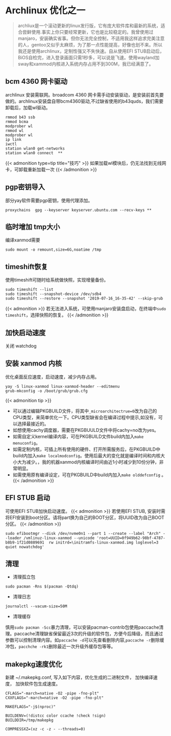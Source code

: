 # Archlinux 优化之一

>archliux是一个滚动更新的linux发行版，它有庞大软件库和最新的系统，适合尝鲜使用.事实上你只要经常更新，它也是比较稳定的。我曾使用过manjaro，安装确实省事。但你无法完全控制，不适用我这样追求完美注意的人，gentoo又似乎太麻烦，为了那一点性能提高，好像也划不来。所以我还是使用archlinux，定制性强又不失快速。自从使用EFI STUB启动后，BiOS自检完，进入登录画面只需1秒多，可以说是飞速。使用wayland加sway和xammod内核进入系统内存占用不到300M，我已经满意了。


## bcm 4360 网卡驱动
archlinux 安装需联网。broadcom 4360 网卡需手动安装驱动，是安装前首先要做的。archlinux安装盘自带bcm4360驱动,不过缺省使用的b43quds，我们需要卸载后，加载wl驱动。
```
rmmod b43 ssb
rmmod bcma
modprober wl
rmmod wl
modprober wl 
ip link
iwctl
station wlan0 get-networks
station wlan0 connect  **
```
{{< admonition type=tip title="技巧" >}}
如果加载wl模块后，仍无法找到无线网卡，可卸载重新加载一次
{{< /admonition >}}

## pgp密钥导入
部分yay软件需要pgp密钥，使用代理添加。
```
proxychains  gpg --keyserver keyserver.ubuntu.com --recv-keys **
```
## 临时增加 tmp大小
编译xanmod需要

```
sudo mount -o remount,size=6G,noatime /tmp
```
## timeshift恢复

使用timeshift可随时给系统做快照，实现增量备份。
```
sudo timeshift --list
sudo timeshift --snapshot-device /dev/sdb4
sudo timeshift --restore --snapshot '2019-07-16_16-35-42' --skip-grub
```
{{< admonition >}}
若无法进入系统，可使用manjaro安装盘启动，在终端中`sudo timeshift`，选择快照的恢复。
{{< /admonition >}}
## 加快启动速度
   关闭 watchdog

## 安装 xanmod 内核
优化桌面反应速度，启动速度，减少内存占用。
```
yay -S linux-xanmod linux-xanmod-header --editmenu
grub-mkconfig -o /boot/grub/grub.cfg
```
{{< admonition tip >}}
* 可以通过编辑PKGBUILD文件，将其中`_microarchitectrue=0`改为自己的CPU类型，来简单优化一下。CPU类型缺省会在编译过程中提示,如没有，可以选择最接近的。
* 如想使用cachy调度器，需要在PKGBUULD文件中将cachy=no改为yes。
* 如需自定义kernel编译内容，可在PKGBUILD文件build内加入`make menuconfig`。
* 如需定制内核，可插上所有使用的硬件、打开所需服务后，在PKGBUILD中build内加入`make localmodconfig`。使用后最大的变化就是编译时间和内核大小大为减少。，我的机器xanmod内核编译时间由近1小时减少到10份分钟，非常明显。
* 如需使用原有编译设定，可在PKGBUILD中build内加入`make olddefconfig` 。
{{< /admonition >}}
## EFI STUB 启动
可使用EFI STUB加快启动速度。
{{< admonition >}}
若使用EFI STUB, 安装时需将EFI安装到boot分区。请将part换为自己的BOOT分区，将UUID改为自己BOOT分区。
{{< /admonition >}}

```
sudo efibootmgr --disk /dev/nvme0n1 --part 1 --create --label "Arch" --loader /vmlinuz-linux-xanmod --unicode 'root=UUID=0f949b62-98bf-4787-b8b9-1f21d0889691  rw initrd=\initramfs-linux-xanmod.img loglevel=3 quiet nowatchdog'

```
## 清理
- 清理孤立包
```
sudo pacman -Rns $(pacman -Qtdq)
```
- 清理日志
```
journalctl --vacum-size=50M
```
- 清理缓存

慎用`sudo pacman -Scc`暴力清理，可以安装pacman-contrib包使用paccache清理。paccache清理缺省保留最近3次的升级的软件包，方便今后降级，而且通过参数可以控制清理内容。如`paccache -d`可以先查看删除内容,`paccache -r`删除缓冲包，`pacchche -rk1`删除最近一次升级外缓存包等等。
## makepkg速度优化

新建 ~/.makepkg.conf, 写入如下内容，优化生成的二进制文件， 加快编译速度， 加快软件包生成速度。
```
CFLAGS="-march=native -O2 -pipe -fno-plt"
CXXFLAGS="-march=native -O2 -pipe -fno-plt"

MAKEFLAGS="-j$(nproc)"

BUILDENV=(!distcc color ccache !check !sign)
BUILDDIR=/tmp/makepkg

COMPRESSXZ=(xz -c -z - --threads=0)
```

